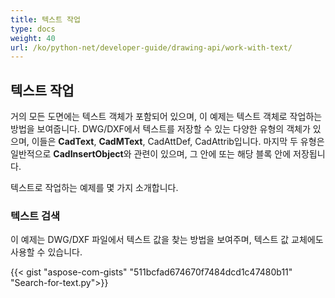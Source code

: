 ```yaml
---
title: 텍스트 작업
type: docs
weight: 40
url: /ko/python-net/developer-guide/drawing-api/work-with-text/
---
```


## **텍스트 작업**

거의 모든 도면에는 텍스트 객체가 포함되어 있으며, 이 예제는 텍스트 객체로 작업하는 방법을 보여줍니다. 
DWG/DXF에서 텍스트를 저장할 수 있는 다양한 유형의 객체가 있으며, 이들은 **CadText**, **CadMText**, CadAttDef, CadAttrib입니다. 마지막 두 유형은 일반적으로 **CadInsertObject**와 관련이 있으며, 그 안에 또는 해당 블록 안에 저장됩니다.

텍스트로 작업하는 예제를 몇 가지 소개합니다.

### **텍스트 검색**

이 예제는 DWG/DXF 파일에서 텍스트 값을 찾는 방법을 보여주며, 텍스트 값 교체에도 사용할 수 있습니다.

{{< gist "aspose-com-gists" "511bcfad674670f7484dcd1c47480b11" "Search-for-text.py">}}
